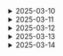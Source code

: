 <details>
<summary>2025-03-10</summary>

# 📄 오늘의 기획

## 📝 AI 파인튜닝 모델 로직 전체 수정

### 🔹 비교하기

1. **모델 비교**
2. **영상 시간 비교**
   - 영상 이어붙이기 vs 영상 개별 저장 (2개~3개 저장)

### 🔹 모델 선정을 위한 테스트

#### ✅ 모델 테스트

| 모델   | SVD Large                                                                     | AnimateDiff v3                                | Zeroscope                                              | VideoCrafter2                       |
| ------ | ----------------------------------------------------------------------------- | --------------------------------------------- | ------------------------------------------------------ | ----------------------------------- |
| 해상도 | 정사각형(1:1) (가로로 긴 해상도도 설정 가능, BUT 정사각형에 최적화) ⇒ 512×512 | 다양 (가로로 긴 해상도도 설정 가능) ⇒ 768×384 | 정사각형 (가로로 긴 해상도도 설정 가능, BUT 왜곡 가능) | 다양 (가로로 긴 해상도도 잘 처리함) |
| 사이트 | [Stability AI](https://stability.ai/stable-video)                             |                                               | [Zeroscope](https://zeroscope.replicate.dev/)          |                                     |

---

### 🔹 학습 구조 테스트

#### ✅ 방법 1: 카테고리별 학습

- **학습 순서**

  1. 꿈 분류 (중분류 예시: 지상동물)
     - 참고 데이터: [아시아경제 사주·운세](https://www.asiae.co.kr/fortune/dream.htm)
  2. 꿈 분류별 데이터 수집 (배경, 분위기 등)
  3. 학습 진행

- **AI 처리 순서**
  - 꿈 텍스트 → 키워드 추출을 기반으로 프롬프트 생성 (+ 한국어 → 영어 번역 필요 시) → 추출한 키워드 기반 영상 선택 → 키워드 부적절성 검사 → 비디오 생성

---

#### ✅ 방법 2: 감정별 학습

- **학습 순서**

  1. 감정 분석
  2. 감정별 모델 선택 (감정별 학습시킨 영상을 토대로 영상 생성)

- **AI 처리 순서**
  - 꿈 텍스트 → 감정 분석 → 감정별 영상 모델 선택 → 2개 세그먼트로 분할 (요약 X) → 각 세그먼트 별 주요 키워드 추출 (프롬프트 생성) → 키워드 부적절성 검사 → 세그먼트 별 비디오 생성

---

### 🔹 고려사항

- **부적절한 언어 포함 (폭력, 19금 단어 - 살해, 성적 관련 단어 등)**
  - 영상 정책에 어긋나는 경우 "생성이 불가하다"는 메시지 출력
  - 해당 키워드가 포함되면 즉시 OUT! (일기 생성만 가능)

---

### 🔹 파인튜닝 목적

- **일관된 그림체/스타일로 영상 생성**

---

### 🔹 테스트 환경 설정

#### ✅ **RunPod 사용 이유**

- **GPU 선택 가능성**:
  - RunPod에서는 필요한 VRAM을 가진 GPU 선택 가능 (예: RTX 3090/4090, A5000/A6000)
  - SVD Large 같은 무거운 모델은 24GB 이상의 VRAM 필요
- **세션 안정성**:
  - 여러 모델을 순차적으로 테스트하고 학습시키려면 안정적인 세션 필요
  - RunPod은 Colab Pro보다 세션 안정성이 높음
- **비용 효율성**:
  - 정확한 테스트 기간만큼만 비용 지불 가능
  - 사용하지 않을 때는 비용이 발생하지 않음
- **리소스 일관성**:
  - Colab Pro는 매번 다른 GPU가 할당될 가능성이 있음 → 테스트 결과 일관성 저하
  - RunPod은 동일한 사양의 GPU 유지 가능 → 모델 간 공정한 비교 가능

---

### 🔹 학습이 잘 되었는지 확인

- 특정 감정 또는 카테고리를 학습시킨 후,
  1. 원래 학습시킨 감정/카테고리의 내용을 입력했을 때 첫 번째 모델이 올바르게 작동하는지 확인
  2. 다른 감정/카테고리의 입력이 들어왔을 때도 정상적으로 작동하는지 확인

---

### 🔹 프롬프트를 정제해야 하는 이유

- **키워드 추출**

  - 귀중한 도자기, 회장, 배달, 빈 집, 두고 감, 가짜로 오해됨, CCTV 영상, 가까운 친구들, 배신, 회장의 분노, 처벌, 절망적인 울음, 강렬한 감정

- **요약**
  - 회장님에게 귀중한 도자기를 전달하려 했지만, 가품으로 오해받는 상황 발생.
  - CCTV를 통해 범인이 가까운 친구들임이 밝혀지고, 회장님의 분노로 인해 위기 발생.
  - 나는 친구들을 살려달라고 울며 간청하는 절망적인 상황에서 꿈에서 깨어남.

### 🔹 프롬프트를 정제해야 하는 이유

- **키워드 추출 vs 요약**

  - 요약된 문장은 이야기의 흐름을 이해하는 데 도움이 되지만, AI가 영상화할 때 중요한 요소들이 사라질 수 있음.
  - 반면, 키워드 추출 방식은 핵심적인 장면과 감정을 유지하며, 영상의 주요 요소(장소, 인물, 감정 등)를 더 효과적으로 반영할 수 있음.
  - 예를 들어, *"절망적인 울음"*이나 _"CCTV 영상"_ 같은 키워드는 특정한 영상 장면을 떠올리게 하지만, 요약된 문장에서는 이러한 요소가 사라져 있음.

- **결론**
  - 영상 생성 AI 모델이 보다 생생하고 의미 있는 장면을 만들기 위해서는, 이야기의 단순 요약보다 키워드 추출 방식을 활용하는 것이 더 효과적임.

</details>

<details>
<summary>2025-03-11</summary>

# 📌 오늘의 작업

## 📝 꿈 기록 서비스 기능명세서 수정 및 확정

- 기능 추가/수정 및 최종 확정
- 주요 변경 사항 정리

## 📌 WBS 업데이트

### 🔹 프론트엔드 WBS

- 작업 항목 확정 및 기능별 담당자 분배

### 🔹 AI WBS

- AI 관련 작업 일정 조정 및 세부 항목 수정

## 📑 기타 정리 및 문서화

- 최신 WBS 반영
- 기능명세서 및 작업 일정 업데이트

</details>

<details>
<summary>2025-03-12</summary>
# 📌 오늘의 작업

## 📝 AI 로직수정 + 전문가 멘토링 ppt 및 질문 정리 + 테스트 모델 찾기


</details>


<details>
<summary>2025-03-13</summary>

# 오늘의 
## 테스트 모델 찾기

# 📌 오늘의 공부

## 📝 LoRA





</details>


<details>
<summary>2025-03-14</summary>
# 📌 오늘의 작업

## 📝 AI 구현 대안책 계획



</details>
